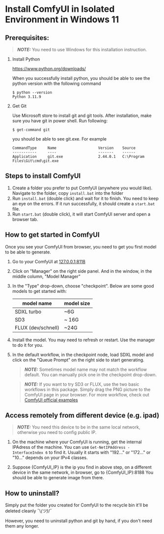 # Install ComfyUI in Isolated Environment in Windows 11

<owner fpliu>

## Prerequisites:

> **_NOTE:_** You need to use Windows for this installation instruction.

1. Install Python

    https://www.python.org/downloads/

    When you successfully install python, you should be able to see the python version with the following command

    ```
    $ python --version
    Python 3.11.9
    ```

1. Get Git

    Use Microsoft store to install git and git tools.
    After installation, make sure you have git in power shell. Run following:
    ```
    $ get-command git
    ```
    you should be able to see git.exe. For example
    ```
    CommandType     Name                   Version    Source
    -----------     ----                   -------    ------
    Application     git.exe                2.44.0.1   C:\Program Files\Git\cmd\git.exe
    ```


## Steps to install ComfyUI

1. Create a folder you prefer to put ComfyUI (anywhere you would like). Navigate to the folder, copy `install.bat` into the folder
1. Run `install.bat` (double click) and wait for it to finish. You need to keep an eye on the errors. If it run successfully, it should create a `start.bat` file.
1. Run `start.bat` (double click), it will start ComfyUI server and open a browser tab.


## How to get started in ComfyUI

Once you see your ComfyUI from browser, you need to get you first model to be able to generate.
1. Go to your ComfyUI at [127.0.0.1:8118](http://127.0.0.1:8188/)
1. Click on "Manager" on the right side panel. And in the window, in the middle column, "Model Manager"
1. In the "Type" drop-down, choose "checkpoint". Below are some good models to get started with:

    model name | model size
    ---|---
    SDXL turbo | ~6G
    SD3 | ~ 16G
    FLUX (dev/schnell) | ~24G

1. Install the model. You may need to refresh or restart. Use the manager to do it for you. 
1. In the default workflow, in the checkpoint node, load SDXL model and click on the "Queue Prompt" on the right side to start generating. 
    > **_NOTE:_** Sometimes model name may not match the workflow default. You can manually pick one in the checkpoint drop-down.
    
    > **_NOTE:_** If you want to try SD3 or FLUX, use the two basic workflows in this package. Simply drag the PNG picture to the ComfyUI page in your browser. For more workflow, check out [ComfyUI official examples](https://github.com/comfyanonymous/ComfyUI_examples/tree/master)



## Access remotely from different device (e.g. ipad)

> **_NOTE:_** You need this device to be in the same local network, otherwise you need to config public IP.


1. On the machine where your ComfyUI is running, get the internal IPAdress of the machine. You can use `Get-NetIPAddress -InterfaceIndex 6` to find it. Usually it starts with "192..." or "172..." or "10..." depends on your IPv4 classes.

1. Suppose {ComfyUI_IP} is the ip you find in above step, on a different device in the same network, in browser, go to {ComfyUI_IP}:8188 You should be able to generate image from there.


## How to uninstall?

Simply put the folder you created for ComfyUI to the recycle bin it'll be deleted cleanly ¯\\_(ツ)_/¯

However, you need to uninstall python and git by hand, if you don't need them any longer.
